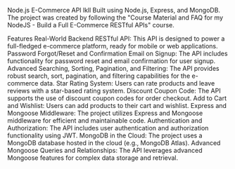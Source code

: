 Node.js E-Commerce API lkll
Built using Node.js, Express, and MongoDB. The project was created by following the "Course Material and FAQ for my NodeJS - Build a Full E-Commerce RESTful APIs" course.

Features
Real-World Backend RESTful API: This API is designed to power a full-fledged e-commerce platform, ready for mobile or web applications.
Password Forgot/Reset and Confirmation Email on Signup: The API includes functionality for password reset and email confirmation for user signup.
Advanced Searching, Sorting, Pagination, and Filtering: The API provides robust search, sort, pagination, and filtering capabilities for the e-commerce data.
Star Rating System: Users can rate products and leave reviews with a star-based rating system.
Discount Coupon Code: The API supports the use of discount coupon codes for order checkout.
Add to Cart and Wishlist: Users can add products to their cart and wishlist.
Express and Mongoose Middleware: The project utilizes Express and Mongoose middleware for efficient and maintainable code.
Authentication and Authorization: The API includes user authentication and authorization functionality using JWT.
MongoDB in the Cloud: The project uses a MongoDB database hosted in the cloud (e.g., MongoDB Atlas).
Advanced Mongoose Queries and Relationships: The API leverages advanced Mongoose features for complex data storage and retrieval.
